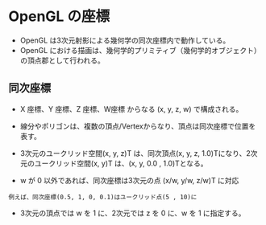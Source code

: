 # OpenGL の座標

- OpenGL は3次元射影による幾何学の同次座標内で動作している。
- OpenGL における描画は、幾何学的プリミティブ（幾何学的オブジェクト）の頂点郡として行われる。


##  同次座標
- X 座標、Y 座標、Z 座標、W座標 からなる (x, y, z, w) で構成される。
- 線分やポリゴンは、複数の頂点/Vertexからなり、頂点は同次座標で位置を表す。

- 3次元のユークリッド空間(x, y, z)T は、同次頂点(x, y, z, 1.0)Tになり、2次元のユークリッド空間(x, y)T は、(x, y, 0.0 , 1.0)Tとなる。

- w が 0 以外であれば、同次座標は3次元の点 (x/w, y/w, z/w)T に対応

```
例えば、同次座標(0.5, 1, 0, 0.1)はユークリッド点(5 , 10)に
```

- 3次元の頂点では w を 1 に、2次元では z を 0 に、w を 1 に指定する。